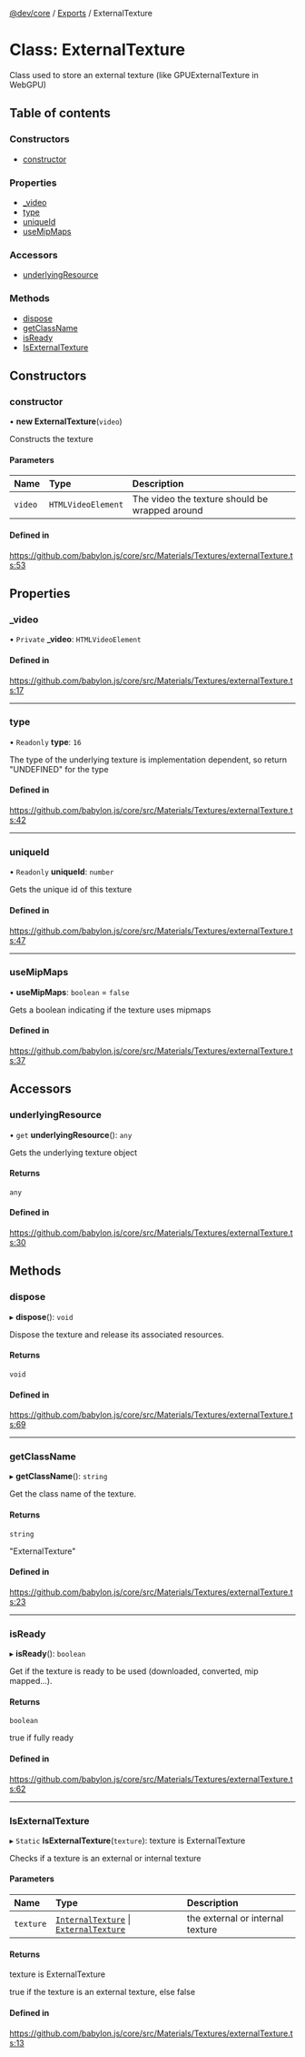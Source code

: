 [@dev/core](../README.md) / [Exports](../modules.md) / ExternalTexture

# Class: ExternalTexture

Class used to store an external texture (like GPUExternalTexture in WebGPU)

## Table of contents

### Constructors

- [constructor](ExternalTexture.md#constructor)

### Properties

- [\_video](ExternalTexture.md#_video)
- [type](ExternalTexture.md#type)
- [uniqueId](ExternalTexture.md#uniqueid)
- [useMipMaps](ExternalTexture.md#usemipmaps)

### Accessors

- [underlyingResource](ExternalTexture.md#underlyingresource)

### Methods

- [dispose](ExternalTexture.md#dispose)
- [getClassName](ExternalTexture.md#getclassname)
- [isReady](ExternalTexture.md#isready)
- [IsExternalTexture](ExternalTexture.md#isexternaltexture)

## Constructors

### constructor

• **new ExternalTexture**(`video`)

Constructs the texture

#### Parameters

| Name | Type | Description |
| :------ | :------ | :------ |
| `video` | `HTMLVideoElement` | The video the texture should be wrapped around |

#### Defined in

https://github.com/babylon.js/core/src/Materials/Textures/externalTexture.ts:53

## Properties

### \_video

• `Private` **\_video**: `HTMLVideoElement`

#### Defined in

https://github.com/babylon.js/core/src/Materials/Textures/externalTexture.ts:17

___

### type

• `Readonly` **type**: ``16``

The type of the underlying texture is implementation dependent, so return "UNDEFINED" for the type

#### Defined in

https://github.com/babylon.js/core/src/Materials/Textures/externalTexture.ts:42

___

### uniqueId

• `Readonly` **uniqueId**: `number`

Gets the unique id of this texture

#### Defined in

https://github.com/babylon.js/core/src/Materials/Textures/externalTexture.ts:47

___

### useMipMaps

• **useMipMaps**: `boolean` = `false`

Gets a boolean indicating if the texture uses mipmaps

#### Defined in

https://github.com/babylon.js/core/src/Materials/Textures/externalTexture.ts:37

## Accessors

### underlyingResource

• `get` **underlyingResource**(): `any`

Gets the underlying texture object

#### Returns

`any`

#### Defined in

https://github.com/babylon.js/core/src/Materials/Textures/externalTexture.ts:30

## Methods

### dispose

▸ **dispose**(): `void`

Dispose the texture and release its associated resources.

#### Returns

`void`

#### Defined in

https://github.com/babylon.js/core/src/Materials/Textures/externalTexture.ts:69

___

### getClassName

▸ **getClassName**(): `string`

Get the class name of the texture.

#### Returns

`string`

"ExternalTexture"

#### Defined in

https://github.com/babylon.js/core/src/Materials/Textures/externalTexture.ts:23

___

### isReady

▸ **isReady**(): `boolean`

Get if the texture is ready to be used (downloaded, converted, mip mapped...).

#### Returns

`boolean`

true if fully ready

#### Defined in

https://github.com/babylon.js/core/src/Materials/Textures/externalTexture.ts:62

___

### IsExternalTexture

▸ `Static` **IsExternalTexture**(`texture`): texture is ExternalTexture

Checks if a texture is an external or internal texture

#### Parameters

| Name | Type | Description |
| :------ | :------ | :------ |
| `texture` | [`InternalTexture`](InternalTexture.md) \| [`ExternalTexture`](ExternalTexture.md) | the external or internal texture |

#### Returns

texture is ExternalTexture

true if the texture is an external texture, else false

#### Defined in

https://github.com/babylon.js/core/src/Materials/Textures/externalTexture.ts:13
